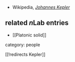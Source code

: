 

* Wikipedia, _[Johannes Kepler](https://en.wikipedia.org/wiki/Johannes_Kepler)_

## related $n$Lab entries

* [[Platonic solid]]

category: people

[[!redirects Kepler]]